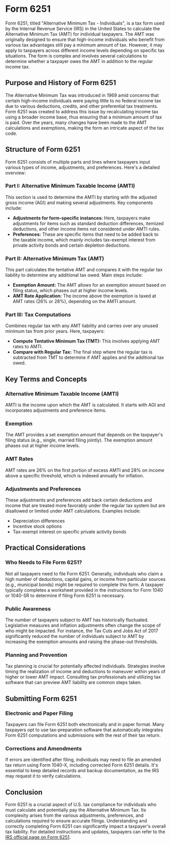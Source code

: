 # Form 6251

Form 6251, titled "Alternative Minimum Tax - Individuals", is a tax form used by the Internal Revenue Service (IRS) in the United States to calculate the Alternative Minimum Tax (AMT) for individual taxpayers. The AMT was originally designed to ensure that high-income individuals who benefit from various tax advantages still pay a minimum amount of tax. However, it may apply to taxpayers across different income levels depending on specific tax situations. The form is complex and involves several calculations to determine whether a taxpayer owes the AMT in addition to the regular income tax.

## Purpose and History of Form 6251

The Alternative Minimum Tax was introduced in 1969 amid concerns that certain high-income individuals were paying little to no federal income tax due to various deductions, credits, and other preferential tax treatments. Form 6251 was created to address this issue by recalculating income tax using a broader income base, thus ensuring that a minimum amount of tax is paid. Over the years, many changes have been made to the AMT calculations and exemptions, making the form an intricate aspect of the tax code.

## Structure of Form 6251

Form 6251 consists of multiple parts and lines where taxpayers input various types of income, adjustments, and preferences. Here's a detailed overview:

### Part I: Alternative Minimum Taxable Income (AMTI)

This section is used to determine the AMTI by starting with the adjusted gross income (AGI) and making several adjustments. Key components include:
- **Adjustments for form-specific instances:** Here, taxpayers make adjustments for items such as standard deduction differences, itemized deductions, and other income items not considered under AMTI rules.
- **Preferences:** These are specific items that need to be added back to the taxable income, which mainly includes tax-exempt interest from private activity bonds and certain depletion deductions.

### Part II: Alternative Minimum Tax (AMT)

This part calculates the tentative AMT and compares it with the regular tax liability to determine any additional tax owed. Main steps include:
- **Exemption Amount:** The AMT allows for an exemption amount based on filing status, which phases out at higher income levels.
- **AMT Rate Application:** The income above the exemption is taxed at AMT rates (26% or 28%), depending on the AMTI amount.

### Part III: Tax Computations

Combines regular tax with any AMT liability and carries over any unused minimum tax from prior years. Here, taxpayers:
- **Compute Tentative Minimum Tax (TMT):** This involves applying AMT rates to AMTI.
- **Compare with Regular Tax:** The final step where the regular tax is subtracted from TMT to determine if AMT applies and the additional tax owed.

## Key Terms and Concepts

### Alternative Minimum Taxable Income (AMTI)

AMTI is the income upon which the AMT is calculated. It starts with AGI and incorporates adjustments and preference items.

### Exemption

The AMT provides a set exemption amount that depends on the taxpayer's filing status (e.g., single, married filing jointly). The exemption amount phases out at higher income levels.

### AMT Rates

AMT rates are 26% on the first portion of excess AMTI and 28% on income above a specific threshold, which is indexed annually for inflation.

### Adjustments and Preferences

These adjustments and preferences add back certain deductions and income that are treated more favorably under the regular tax system but are disallowed or limited under AMT calculations. Examples include:
- Depreciation differences
- Incentive stock options
- Tax-exempt interest on specific private activity bonds

## Practical Considerations

### Who Needs to File Form 6251?

Not all taxpayers need to file Form 6251. Generally, individuals who claim a high number of deductions, capital gains, or income from particular sources (e.g., municipal bonds) might be required to complete this form. A taxpayer typically completes a worksheet provided in the instructions for Form 1040 or 1040-SR to determine if filing Form 6251 is necessary.

### Public Awareness

The number of taxpayers subject to AMT has historically fluctuated. Legislative measures and inflation adjustments often change the scope of who might be impacted. For instance, the Tax Cuts and Jobs Act of 2017 significantly reduced the number of individuals subject to AMT by increasing the exemption amounts and raising the phase-out thresholds.

### Planning and Prevention

Tax planning is crucial for potentially affected individuals. Strategies involve timing the realization of income and deductions to maneuver within years of higher or lower AMT impact. Consulting tax professionals and utilizing tax software that can preview AMT liability are common steps taken.

## Submitting Form 6251

### Electronic and Paper Filing

Taxpayers can file Form 6251 both electronically and in paper format. Many taxpayers opt to use tax-preparation software that automatically integrates Form 6251 computations and submissions with the rest of their tax return.

### Corrections and Amendments

If errors are identified after filing, individuals may need to file an amended tax return using Form 1040-X, including corrected Form 6251 details. It's essential to keep detailed records and backup documentation, as the IRS may request it to verify calculations.

## Conclusion

Form 6251 is a crucial aspect of U.S. tax compliance for individuals who must calculate and potentially pay the Alternative Minimum Tax. Its complexity arises from the various adjustments, preferences, and calculations required to ensure accurate filings. Understanding and correctly completing Form 6251 can significantly impact a taxpayer's overall tax liability. For detailed instructions and updates, taxpayers can refer to the [IRS official page on Form 6251](https://www.irs.gov/forms-pubs/about-form-6251).